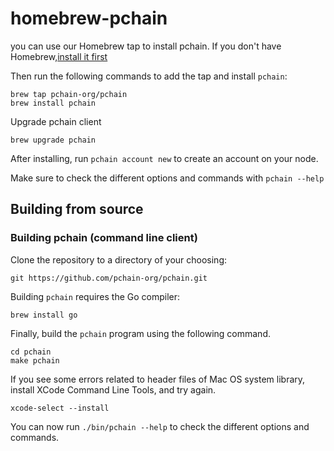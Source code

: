 # homebrew-pchain

you can use our Homebrew tap to install pchain. If you don't have Homebrew,[install it first](https://brew.sh/)

Then run the following commands to add the tap and install `pchain`:

```shell
brew tap pchain-org/pchain
brew install pchain
```

Upgrade pchain client

```shell
brew upgrade pchain
```
After installing, run `pchain account new` to create an account on your node.

Make sure to check the different options and commands with `pchain --help`

## Building from source

### Building pchain (command line client)

Clone the repository to a directory of your choosing:

```shell
git https://github.com/pchain-org/pchain.git
```

Building `pchain` requires the Go compiler:

```shell
brew install go
```

Finally, build the `pchain` program using the following command.
```shell
cd pchain
make pchain
```

If you see some errors related to header files of Mac OS system library, install XCode Command Line Tools, and try again.

```shell
xcode-select --install
```

You can now run `./bin/pchain --help` to check the different options and commands.
